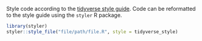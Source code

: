 Style code according to the [tidyverse style guide](https://style.tidyverse.org/index.html). 
Code can be reformatted to the style guide using the `styler` R package. 

```R
library(styler)
styler::style_file("file/path/file.R", style = tidyverse_style)
```
